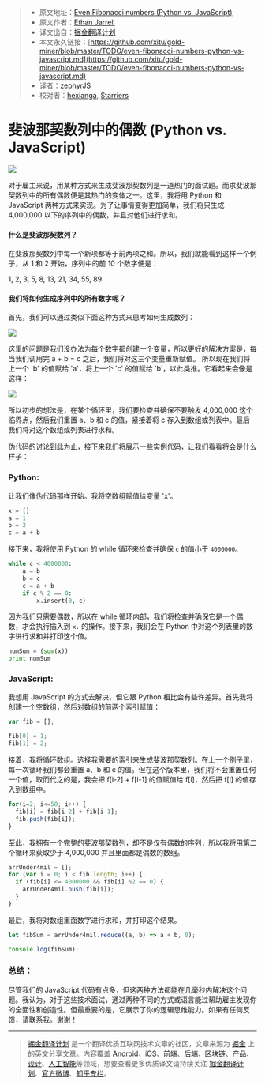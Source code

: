 > * 原文地址：[Even Fibonacci numbers (Python vs. JavaScript)](https://hackernoon.com/even-fibonacci-numbers-python-vs-javascript-55590ccb2fd6)
> * 原文作者：[Ethan Jarrell](https://hackernoon.com/@ethan.jarrell?source=post_header_lockup)
> * 译文出自：[掘金翻译计划](https://github.com/xitu/gold-miner)
> * 本文永久链接：[https://github.com/xitu/gold-miner/blob/master/TODO/even-fibonacci-numbers-python-vs-javascript.md](https://github.com/xitu/gold-miner/blob/master/TODO/even-fibonacci-numbers-python-vs-javascript.md)
> * 译者：[zephyrJS](https://github.com/zephyrJS)
> * 校对者：[hexianga](https://github.com/hexianga), [Starriers](https://github.com/Starriers)

# 斐波那契数列中的偶数 (Python vs. JavaScript)

![](https://cdn-images-1.medium.com/max/800/0*MiZvmg8hpsmkAv0t.jpg)

对于雇主来说，用某种方式来生成斐波那契数列是一道热门的面试题。而求斐波那契数列中的所有偶数便是其热门的变体之一。这里，我将用 Python 和 JavaScript 两种方式来实现。为了让事情变得更加简单，我们将只生成 4,000,000 以下的序列中的偶数，并且对他们进行求和。

#### 什么是斐波那契数列？

在斐波那契数列中每一个新项都等于前两项之和。所以，我们就能看到这样一个例子，从 1 和 2 开始，序列中的前 10 个数字便是：

1, 2, 3, 5, 8, 13, 21, 34, 55, 89

#### 我们将如何生成序列中的所有数字呢？

首先，我们可以通过类似下面这种方式来思考如何生成数列：

![](https://cdn-images-1.medium.com/max/800/1*uCzO0PZEFUJqNrSBUlAQIw.png)

这里的问题是我们没办法为每个数字都创建一个变量，所以更好的解决方案是，每当我们调用完 a + b = c 之后，我们将对这三个变量重新赋值。 所以现在我们将上一个 'b' 的值赋给 'a'，将上一个 'c' 的值赋给 'b'，以此类推。它看起来会像是这样：

![](https://cdn-images-1.medium.com/max/800/1*hHFDX_t6iij089zAx55WsQ.png)

所以初步的想法是，在某个循环里，我们要检查并确保不要触发 4,000,000 这个临界点，然后我们重置 a、b 和 c 的值，紧接着将 c 存入到数组或列表中。最后我们将对这个数组或列表进行求和。

伪代码的讨论到此为止，接下来我们将展示一些实例代码，让我们看看将会是什么样子：

### Python:

让我们像伪代码那样开始。我将空数组赋值给变量 'x'。

```Python
x = []
a = 1
b = 2
c = a + b
```

接下来，我将使用 Python 的 while 循环来检查并确保 `c` 的值小于 `4000000`。

```Python
while c < 4000000:
    a = b
    b = c
    c = a + b
    if c % 2 == 0:
        x.insert(0, c)
```

因为我们只需要偶数，所以在 while 循环内部，我们将检查并确保它是一个偶数，才会执行插入到 `x.` 的操作。接下来，我们会在 Python 中对这个列表里的数字进行求和并打印这个值。

```Python
numSum = (sum(x))
print numSum
```

### JavaScript:

我想用 JavaScript 的方式去解决，但它跟 Python 相比会有些许差异。首先我将创建一个空数组，然后对数组的前两个索引赋值：

```JavaScript
var fib = [];

fib[0] = 1;
fib[1] = 2;
```

接着，我将循环数组。选择我需要的索引来生成斐波那契数列。在上一个例子里，每一次循环我们都会重置 a、b 和 c 的值。但在这个版本里，我们将不会重置任何一个值，取而代之的是，我会把 f[i-2] + f[i-1] 的值赋值给 f[i]，然后把 f[i] 的值存入到数组中。

```JavaScript
for(i=2; i<=50; i++) {
  fib[i] = fib[i-2] + fib[i-1];
  fib.push(fib[i]);
}
```

至此，我拥有一个完整的斐波那契数列，却不是仅有偶数的序列，所以我将用第二个循环来获取少于 4,000,000 并且里面都是偶数的数组。

```JavaScript
arrUnder4mil = [];
for (var i = 0; i < fib.length; i++) {
  if (fib[i] <= 4000000 && fib[i] %2 == 0) {
    arrUnder4mil.push(fib[i]);
  }
}
```

最后，我将对数组里面数字进行求和，并打印这个结果。

```JavaScript
let fibSum = arrUnder4mil.reduce((a, b) => a + b, 0);

console.log(fibSum);
```

### 总结：

尽管我们的 JavaScript 代码有点多，但这两种方法都能在几毫秒内解决这个问题。我认为，对于这些技术面试，通过两种不同的方式或语言能过帮助雇主发现你的全面性和创造性。但最重要的是，它展示了你的逻辑思维能力。如果有任何反馈，请联系我。谢谢！


---

> [掘金翻译计划](https://github.com/xitu/gold-miner) 是一个翻译优质互联网技术文章的社区，文章来源为 [掘金](https://juejin.im) 上的英文分享文章。内容覆盖 [Android](https://github.com/xitu/gold-miner#android)、[iOS](https://github.com/xitu/gold-miner#ios)、[前端](https://github.com/xitu/gold-miner#前端)、[后端](https://github.com/xitu/gold-miner#后端)、[区块链](https://github.com/xitu/gold-miner#区块链)、[产品](https://github.com/xitu/gold-miner#产品)、[设计](https://github.com/xitu/gold-miner#设计)、[人工智能](https://github.com/xitu/gold-miner#人工智能)等领域，想要查看更多优质译文请持续关注 [掘金翻译计划](https://github.com/xitu/gold-miner)、[官方微博](http://weibo.com/juejinfanyi)、[知乎专栏](https://zhuanlan.zhihu.com/juejinfanyi)。


